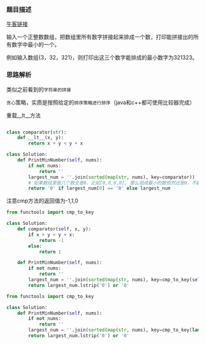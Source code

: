 ### 题目描述

[牛客链接](https://www.nowcoder.com/practice/8fecd3f8ba334add803bf2a06af1b993?tpId=13&tqId=11185&tPage=2&rp=2&ru=/ta/coding-interviews&qru=/ta/coding-interviews/question-ranking)

输入一个正整数数组，把数组里所有数字拼接起来排成一个数，打印能拼接出的所有数字中最小的一个。

例如输入数组{3，32，321}，则打印出这三个数字能排成的最小数字为321323。

### 思路解析

类似之前看到的`字符串的拼接`

 `贪心`策略，实质是按照给定的`排序策略进行排序`（java和c++都可使用比较器完成）

重载__lt__方法
```python

class comparator(str):
    def __lt__(x, y):
        return x + y < y + x

class Solution:
    def PrintMinNumber(self, nums):
        if not nums:
            return ''
        largest_num = ''.join(sorted(map(str, nums), key=comparator))
        # 如果数组里面几个数全是0，比如[0,0,0,0], 那么组成最小的数依然还是0，不能输出0000
        return '0' if largest_num[0] == '0' else largest_num

```

注意cmp方法的返回值为-1,1,0

```python
from functools import cmp_to_key

class Solution:
    def comparator(self, x, y):
        if x + y < y + x:
            return -1
        else:
            return 1

    def PrintMinNumber(self, nums):
        if not nums:
            return ''
        largest_num = ''.join(sorted(map(str, nums), key=cmp_to_key(self.comparator)))
        return largest_num.lstrip('0') or '0'

```

```python
from functools import cmp_to_key

class Solution:
    def PrintMinNumber(self, nums):
        if not nums:
            return ''
        largest_num = ''.join(sorted(map(str, nums), key=cmp_to_key(lambda x, y: int(x + y) - int(y + x))))
        return largest_num.lstrip('0') or '0'
```
